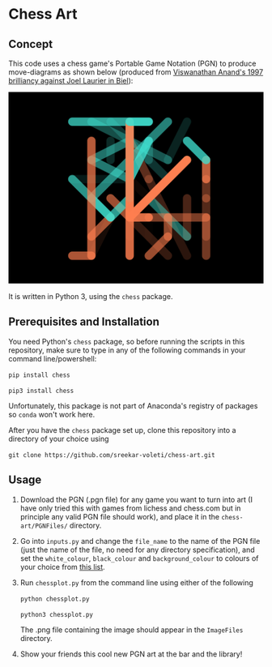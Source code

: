 # Chess Art

## Concept

This code uses a chess game's Portable Game Notation (PGN) to produce move-diagrams as shown below (produced from [Viswanathan Anand's 1997 brilliancy against Joel Laurier in Biel](https://www.youtube.com/watch?v=Sw4EtXkFx6Q)):

![](example_images/ViswanathanAnand_vs_JoelLautier_1997.png)

It is written in Python 3, using the `chess` package.

## Prerequisites and Installation

You need Python's `chess` package, so before running the scripts in this repository, make sure to type in any of the following commands in your command line/powershell:

`pip install chess`

`pip3 install chess`

Unfortunately, this package is not part of Anaconda's registry of packages so `conda` won't work here.

After you have the `chess` package set up, clone this repository into a directory of your choice using

`git clone https://github.com/sreekar-voleti/chess-art.git`

## Usage

1. Download the PGN (.pgn file) for any game you want to turn into art (I have only tried this with games from lichess and chess.com but in principle any valid PGN file should work), and place it in the `chess-art/PGNFiles/` directory.

2. Go into `inputs.py` and change the `file_name` to the name of the PGN file (just the name of the file, no need for any directory specification), and set the `white_colour`, `black_colour` and `background_colour` to colours of your choice from [this list](https://matplotlib.org/stable/gallery/color/named_colors.html).

3. Run `chessplot.py` from the command line using either of the following

    `python chessplot.py`

    `python3 chessplot.py`

    The .png file containing the image should appear in the `ImageFiles` directory.

4. Show your friends this cool new PGN art at the bar and the library!
